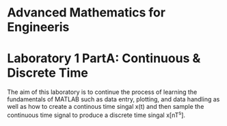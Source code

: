 # Advanced Mathematics for Engineeris
# Laboratory 1 PartA: Continuous & Discrete Time

The aim of this laboratory is to continue the process of learning the fundamentals of MATLAB such as data entry, plotting, and data handling as well as how to create a continous time singal x(t) and then sample the continuous time signal to produce a discrete time singal x[nT<sup>s</sup>].
